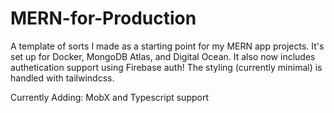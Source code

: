 # MERN-for-Production

A template of sorts I made as a starting point for my MERN app projects. It's set up for Docker, MongoDB Atlas, and Digital Ocean. It also now includes authetication support using Firebase auth! The styling (currently minimal) is handled with tailwindcss.

Currently Adding: MobX and Typescript support
